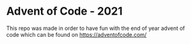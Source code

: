 # Advent of Code - 2021

This repo was made in order to have fun with the end of year advent of code which can be found on https://adventofcode.com/